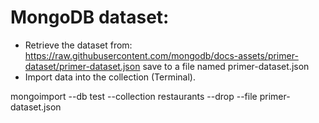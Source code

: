 # MongoDB dataset:
- Retrieve the dataset from:
https://raw.githubusercontent.com/mongodb/docs-assets/primer-dataset/primer-dataset.json save to a file named primer-dataset.json
- Import data into the collection (Terminal).

mongoimport --db test --collection restaurants --drop --file primer-dataset.json
